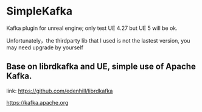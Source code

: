 # SimpleKafka
Kafka plugin for unreal engine; only test UE 4.27 but UE 5 will be ok.

Unfortunately，the thirdparty lib that I used is not the lastest version, you may need upgrade by yourself

## Base on librdkafka and UE, simple use of Apache Kafka.
link:
  https://github.com/edenhill/librdkafka
  
  https://kafka.apache.org
